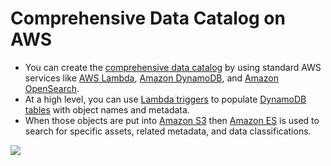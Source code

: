 # Comprehensive Data Catalog on AWS
- You can create the [comprehensive data catalog](https://docs.aws.amazon.com/whitepapers/latest/building-data-lakes/data-cataloging.html) by using standard AWS services like [AWS Lambda](../../2_AWSComponents/3_ComputeServices/AWSLambda), [Amazon DynamoDB](../../2_AWSComponents/6_DatabaseServices/AmazonDynamoDB/Readme.md), and [Amazon OpenSearch](../../2_AWSComponents/6_DatabaseServices/AmazonOpenSearch.md).
- At a high level, you can use [Lambda triggers](../../2_AWSComponents/3_ComputeServices/AWSLambda) to populate [DynamoDB tables](../../2_AWSComponents/6_DatabaseServices/AmazonDynamoDB/Readme.md) with object names and metadata.
- When those objects are put into [Amazon S3]() then [Amazon ES](../../2_AWSComponents/6_DatabaseServices/AmazonOpenSearch.md) is used to search for specific assets, related metadata, and data classifications.

![](https://docs.aws.amazon.com/images/whitepapers/latest/building-data-lakes/images/storage-best-practices7.png)